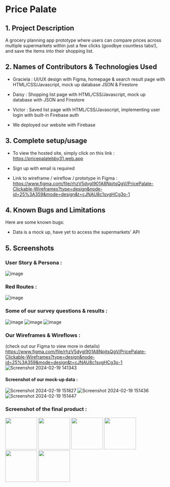 # Price Palate

## 1. Project Description
A grocery planning app prototype where users can compare prices across multiple supermarkets within just a few clicks (goodbye countless tabs!), and save the items into their shopping list. 

## 2. Names of Contributors & Technologies Used

* Graciela	: UI/UX design with Figma, homepage & search result page with HTML/CSS/Javascript, mock up database JSON & Firestore
* Daisy 		: Shopping list page with HTML/CSS/Javascript, mock up database with JSON and Firestore
* Victor 		: Saved list page with HTML/CSS/Javascript, implementing user login with built-in Firebase auth

* We deployed our website with Firebase

## 3. Complete setup/usage
* To view the hosted site, simply click on this link : https://pricepalatebby31.web.app
* Sign up with email is required

* Link to wireframe / wireflow / prototype in Figma : https://www.figma.com/file/rhzV5dygI901A8NpjtsQgV/PricePalate-Clickable-Wireframes?type=design&node-id=25%3A359&mode=design&t=cJNAU8c1svgHCg3o-1

## 4. Known Bugs and Limitations
Here are some known bugs:
* Data is a mock up, have yet to access the supermarkets' API
	
## 5. Screenshots 

### User Story & Persona :
![image](https://github.com/ggraciela/PricePalate/assets/94437215/79c1d733-f924-445c-a00f-0a2dfd4caccd)

### Red Routes :
![image](https://github.com/ggraciela/PricePalate/assets/94437215/9f6b3946-7f77-4c57-91a8-3ef65e5fdf4a)


### Some of our survey questions & results :
![image](https://github.com/ggraciela/PricePalate/assets/94437215/2c9ea65a-5195-40e8-b74e-8ccbdbba3e48)
![image](https://github.com/ggraciela/PricePalate/assets/94437215/dfe40497-6c49-4577-aac5-ae6b37ea6e9a)
![image](https://github.com/ggraciela/PricePalate/assets/94437215/a2b3ff5d-dee3-4425-84a3-e6ffb1c513db)


### Our Wireframes & Wireflows :
(check out our Figma to view more in details)
https://www.figma.com/file/rhzV5dygI901A8NpjtsQgV/PricePalate-Clickable-Wireframes?type=design&node-id=25%3A359&mode=design&t=cJNAU8c1svgHCg3o-1
![Screenshot 2024-02-19 141343](https://github.com/ggraciela/PricePalate/assets/94437215/2ba3ea26-44d2-4619-9190-6e8ca6998bcf)

#### Screenshot of our mock-up data : 
![Screenshot 2024-02-19 151827](https://github.com/ggraciela/PricePalate/assets/94437215/c56cc643-2468-4be8-99ea-2dcd753712c3)
![Screenshot 2024-02-19 151436](https://github.com/ggraciela/PricePalate/assets/94437215/6a7dbd48-bd92-4b76-a0cb-94082aea7d70)
![Screenshot 2024-02-19 151447](https://github.com/ggraciela/PricePalate/assets/94437215/2eb8afab-4319-48ac-b96c-59f22d14f845)


### Screenshot of the final product :
<img src="(https://github.com/ggraciela/PricePalate/assets/94437215/ccd6947e-e9c8-4a69-b0d4-8315c74cb6f2" width="100">
<img src="https://your-image-url.type" width="100" height="100">
<img src="https://your-image-url.type" width="100" height="100">
<img src="https://your-image-url.type" width="100" height="100">
<img src="https://your-image-url.type" width="100" height="100">
<img src="https://your-image-url.type" width="100" height="100">


